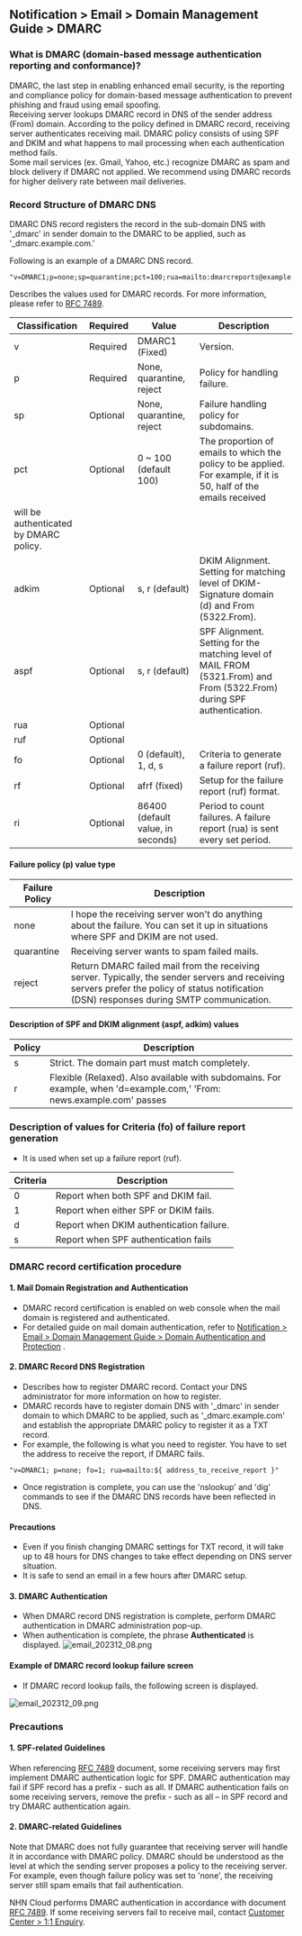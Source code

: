 ## Notification > Email > Domain Management Guide > DMARC

### What is DMARC (domain-based message authentication reporting and conformance)?

DMARC, the last step in enabling enhanced email security, is the reporting and compliance policy for domain-based message authentication to prevent phishing and
fraud using email spoofing.
<br>Receiving server lookups DMARC record in DNS of the sender address (From) domain. According to the policy defined in DMARC record, receiving server
authenticates receiving mail. DMARC policy consists of using SPF and DKIM and what happens to mail processing when each authentication method fails.
<br>Some mail services (ex. Gmail, Yahoo, etc.) recognize DMARC as spam and block delivery if DMARC not applied. We recommend using DMARC records for higher
delivery rate between mail deliveries.

### Record Structure of DMARC DNS

DMARC DNS record registers the record in the sub-domain DNS with '_dmarc' in sender domain to the DMARC to be applied, such as '_dmarc.example.com.'

Following is an example of a DMARC DNS record.

``` 
"v=DMARC1;p=none;sp=quarantine;pct=100;rua=mailto:dmarcreports@example.com;" 
```

Describes the values used for DMARC records. For more information, please refer to [RFC 7489](https://www.ietf.org/rfc/rfc7489.txt).

| Classification | Required | Value | Description                                                                                                            |
| --- | ----- |----------------------|-------------------------------------------------------------------------------------------------------------------------------------------------------------------------------------------------------|
| v | Required | DMARC1 (Fixed) | Version.                                                                                                               |
| p | Required | None, quarantine, reject | Policy for handling failure.                                                                                           |
| sp | Optional | None, quarantine, reject | Failure handling policy for subdomains.                                                                                |
| pct | Optional | 0 \~ 100 (default 100) | The proportion of emails to which the policy to be applied. For example, if it is 50, half of the emails received      
will be authenticated by DMARC policy. |
| adkim | Optional | s, r (default) | DKIM Alignment. Setting for matching level of DKIM-Signature domain (d) and From (5322.From).                          |
| aspf | Optional | s, r (default) | SPF Alignment. Setting for the matching level of MAIL FROM (5321.From) and From (5322.From) during SPF authentication. |
| rua | Optional | |                                                                                                                        | Address to receive periodically aggregated failure reports. Example, mailto:demarc-report@nhncloud.com |
| ruf | Optional | |                                                                                                                        | | Address to receive the failure report. Example, mailto:demarc-report@nhncloud.com |
| fo | Optional | 0 (default), 1, d, s | Criteria to generate a failure report (ruf).                                                                           |
| rf | Optional | afrf (fixed) | Setup for the failure report (ruf) format.                                                                             |
| ri | Optional | 86400 (default value, in seconds) | Period to count failures. A failure report (rua) is sent every set period.                                             |

#### Failure policy (p) value type

| Failure Policy | Description | 
| ----- |-----------------------------------------------------------------------------------------------------------------------------| 
| none | I hope the receiving server won't do anything about the failure. You can set it up in situations where SPF and DKIM are not used. | 
| quarantine | Receiving server wants to spam failed mails. | 
| reject | Return DMARC failed mail from the receiving server. Typically, the sender servers and receiving servers prefer the policy of status notification (DSN) responses during SMTP communication. |

#### Description of SPF and DKIM alignment (aspf, adkim) values

| Policy | Description | 
| --- |------------------------------------------------------------------------------------------------- | 
| s | Strict. The domain part must match completely. | 
| r | Flexible (Relaxed). Also available with subdomains. For example, when 'd=example.com,' 'From: news.example.com' passes |

### Description of values for Criteria (fo) of failure report generation

- It is used when set up a failure report (ruf).

| Criteria | Description | 
| --- | --- | 
| 0 | Report when both SPF and DKIM fail. | 
| 1 | Report when either SPF or DKIM fails. | 
| d | Report when DKIM authentication failure. | 
| s | Report when SPF authentication fails |

### DMARC record certification procedure

#### 1. Mail Domain Registration and Authentication

- DMARC record certification is enabled on web console when the mail domain is registered and authenticated.
- For detailed guide on mail domain authentication, refer
  to [Notification > Email > Domain Management Guide > Domain Authentication and Protection](./domain-verification/)
  .

#### 2. DMARC Record DNS Registration

- Describes how to register DMARC record. Contact your DNS administrator for more information on how to register.
- DMARC records have to register domain DNS with '_dmarc' in sender domain to which DMARC to be applied, such as '_dmarc.example.com' and establish the
  appropriate DMARC policy to register it as a TXT record.
- For example, the following is what you need to register. You have to set the address to receive the report, if DMARC fails.

``` 
"v=DMARC1; p=none; fo=1; rua=mailto:${ address_to_receive_report }" 
```

- Once registration is complete, you can use the 'nslookup' and 'dig' commands to see if the DMARC DNS records have been reflected in DNS.

#### Precautions

- Even if you finish changing DMARC settings for TXT record, it will take up to 48 hours for DNS changes to take effect depending on DNS server situation.
- It is safe to send an email in a few hours after DMARC setup.

#### 3. DMARC Authentication

- When DMARC record DNS registration is complete, perform DMARC authentication in DMARC administration pop-up.
- When authentication is complete, the phrase **Authenticated** is displayed.
  ![email\_202312\_08.png](https://kr1-api-object-storage.nhncloudservice.com/v1/AUTH_2acdfabf4efe4efc8a04c00b348110c9/cdn_origin/prod_email/email_202312_08_en.png)

#### Example of DMARC record lookup failure screen

- If DMARC record lookup fails, the following screen is displayed.

![email\_202312\_09.png](https://kr1-api-object-storage.nhncloudservice.com/v1/AUTH_2acdfabf4efe4efc8a04c00b348110c9/cdn_origin/prod_email/email_202312_09_en.png)

### Precautions

#### 1. SPF-related Guidelines

When referencing [RFC 7489](https://www.ietf.org/rfc/rfc7489.txt) document, some receiving servers may first implement DMARC authentication logic for SPF. DMARC
authentication may fail if SPF record has a prefix - such as all. If DMARC authentication fails on some receiving servers, remove the prefix - such as all – in
SPF record and try DMARC authentication again.

#### 2. DMARC-related Guidelines

Note that DMARC does not fully guarantee that receiving server will handle it in accordance with DMARC policy. DMARC should be understood as the level at which
the sending server proposes a policy to the receiving server.
For example, even though failure policy was set to 'none', the receiving server still spam emails that fail authentication.

NHN Cloud performs DMARC authentication in accordance with document [RFC 7489](https://www.ietf.org/rfc/rfc7489.txt). If some receiving servers fail to receive
mail, contact [Customer Center > 1:1 Enquiry](https://www.nhncloud.com/kr/support/inquiry).

